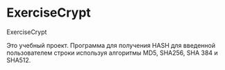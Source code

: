 # ExerciseCrypt
ExerciseCrypt

Это учебный проект. Программа для получения HASH для введенной пользователем строки используя алгоритмы MD5, SHA256, SHA 384 и SHA512. 
